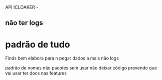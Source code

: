 API ICLOAKER -

## não ter logs

# padrão de tudo

Finds bem elabora para n pegar dados a mais
não logs

padrão de nomes
não pacotes sem usar
não deixar código prevendo que vai usar
ter docs nas features
